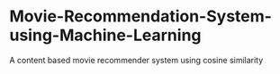 # Movie-Recommendation-System-using-Machine-Learning
A content based movie recommender system using cosine similarity
